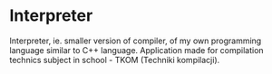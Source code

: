 # Interpreter
 Interpreter, ie. smaller version of compiler, of my own programming language similar to C++ language. Application made for compilation technics subject in school - TKOM (Techniki kompilacji).
